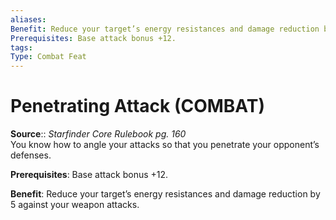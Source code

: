 ```yaml
---
aliases: 
Benefit: Reduce your target’s energy resistances and damage reduction by 5 against your weapon attacks.
Prerequisites: Base attack bonus +12.
tags: 
Type: Combat Feat
---
```


# Penetrating Attack (COMBAT)

**Source**:: _Starfinder Core Rulebook pg. 160_  
You know how to angle your attacks so that you penetrate your opponent’s defenses.

**Prerequisites**: Base attack bonus +12.

**Benefit**: Reduce your target’s energy resistances and damage reduction by 5 against your weapon attacks.
